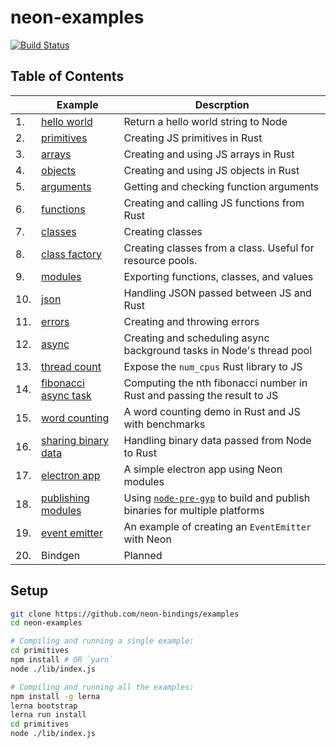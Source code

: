 # neon-examples

[![Build Status](https://travis-ci.org/neon-bindings/examples.svg?branch=master)](https://travis-ci.org/neon-bindings/examples)

## Table of Contents

|  | Example | Descrption |
| --- | --- | --- |
| 1.|  [hello world](https://github.com/neon-bindings/examples/tree/master/hello-world) | Return a hello world string to Node | 
| 2.|  [primitives](https://github.com/neon-bindings/examples/tree/master/primitives) | Creating JS primitives in Rust |
| 3.|  [arrays](https://github.com/neon-bindings/examples/tree/master/arrays) | Creating and using JS arrays in Rust |
| 4.|  [objects](https://github.com/neon-bindings/examples/tree/master/objects) | Creating and using JS objects in Rust |
| 5.|  [arguments](https://github.com/neon-bindings/examples/tree/master/arguments) | Getting and checking function arguments |
| 6.|  [functions](https://github.com/neon-bindings/examples/tree/master/functions) | Creating and calling JS functions from Rust |
| 7.|  [classes](https://github.com/neon-bindings/examples/tree/master/classes) | Creating classes |
| 8.|  [class factory](https://github.com/neon-bindings/examples/tree/master/class-factory) | Creating classes from a class. Useful for resource pools. |
| 9.|  [modules](https://github.com/neon-bindings/examples/tree/master/modules) | Exporting functions, classes, and values |
| 10.|  [json](https://github.com/neon-bindings/examples/tree/master/json) | Handling JSON passed between JS and Rust |
| 11.|  [errors](https://github.com/neon-bindings/examples/tree/master/errors) | Creating and throwing errors |
| 12.|  [async](https://github.com/neon-bindings/examples/tree/master/async) | Creating and scheduling async background tasks in Node's thread pool |
| 13.|  [thread count](https://github.com/neon-bindings/examples/tree/master/thread-count) | Expose the `num_cpus` Rust library to JS | 
| 14.|  [fibonacci async task](https://github.com/neon-bindings/examples/tree/master/fibonacci-async-task) | Computing the nth fibonacci number in Rust and passing the result to JS |
| 15.|  [word counting](https://github.com/neon-bindings/examples/tree/master/word-counting) | A word counting demo in Rust and JS with benchmarks |
| 16.|  [sharing binary data](https://github.com/neon-bindings/examples/tree/master/sharing-binary-data) | Handling binary data passed from Node to Rust |
| 17.|  [electron app](https://github.com/neon-bindings/examples/tree/master/electron-app) | A simple electron app using Neon modules |
| 18.|  [publishing modules](https://github.com/amilajack/disk-utility) | Using [`node-pre-gyp`](https://github.com/mapbox/node-pre-gyp) to build and publish binaries for multiple platforms |
| 19.|  [event emitter](https://github.com/neon-bindings/examples/tree/master/event-emitter) | An example of creating an `EventEmitter` with Neon |
| 20.|  Bindgen | Planned |

## Setup

```bash
git clone https://github.com/neon-bindings/examples
cd neon-examples

# Compiling and running a single example:
cd primitives
npm install # OR `yarn`
node ./lib/index.js

# Compiling and running all the examples:
npm install -g lerna
lerna bootstrap
lerna run install
cd primitives
node ./lib/index.js
```
